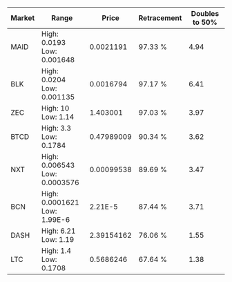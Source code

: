 | Market | Range | Price| Retracement | Doubles to 50% |
| --- | --- | --- | --- | --- |
| MAID | High: 0.0193<br />Low: 0.001648 | 0.0021191 | 97.33 % | 4.94 |
| BLK | High: 0.0204<br />Low: 0.001135 | 0.0016794 | 97.17 % | 6.41 |
| ZEC | High: 10<br />Low: 1.14 | 1.403001 | 97.03 % | 3.97 |
| BTCD | High: 3.3<br />Low: 0.1784 | 0.47989009 | 90.34 % | 3.62 |
| NXT | High: 0.006543<br />Low: 0.0003576 | 0.00099538 | 89.69 % | 3.47 |
| BCN | High: 0.0001621<br />Low: 1.99E-6 | 2.21E-5 | 87.44 % | 3.71 |
| DASH | High: 6.21<br />Low: 1.19 | 2.39154162 | 76.06 % | 1.55 |
| LTC | High: 1.4<br />Low: 0.1708 | 0.5686246 | 67.64 % | 1.38 |
